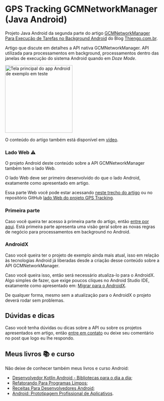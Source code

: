 # GPS Tracking GCMNetworkManager (Java Android)

Projeto Java Android da segunda parte do artigo [GCMNetworkManager Para Execução de Tarefas no Background Android](https://www.thiengo.com.br/gcmnetworkmanager-para-execucao-de-tarefas-no-background-android#title-8) do Blog [Thiengo.com.br](https://www.thiengo.com.br).

Artigo que discute em detalhes a API nativa GCMNetworkManager. API utilizada para processamentos em background, processamentos dentro das janelas de execução do sistema Android quando em *Doze Mode*.

<img src="https://www.thiengo.com.br/img/post/normal/s1gbuae6dk7mcgb42njg9en55091452b143a3a45ff19f411fbe1cc3904.jpg" width="220" alt="Tela principal do app Android de exemplo em teste">

O conteúdo do artigo também está disponível em [vídeo](https://www.thiengo.com.br/gcmnetworkmanager-para-execucao-de-tarefas-no-background-android#title-17).

### Lado Web ⚠

O projeto Android deste conteúdo sobre a API GCMNetworkManager também tem o lado Web.

O lado Web deve ser primeiro desenvolvido do que o lado Android, exatamente como apresentado em artigo.

Essa parte Web você pode estar acessando [neste trecho do artigo](https://www.thiengo.com.br/gcmnetworkmanager-para-execucao-de-tarefas-no-background-android#title-4) ou no repositório GitHub [lado Web do projeto GPS Tracking](https://github.com/viniciusthiengo/gps-tracking-gcm-network-manager-web).

### Primeira parte

Caso você queira ter acesso à primeira parte do artigo, então [entre por aqui](https://www.thiengo.com.br/gcmnetworkmanager-para-execucao-de-tarefas-no-background-android#title-1). Está primeira parte apresenta uma visão geral sobre as novas regras de negócio para processamentos em background no Android.

### AndroidX

Caso você queira ter o projeto de exemplo ainda mais atual, isso em relação às tecnologias Android já liberadas desde a criação desse conteúdo sobre a API GCMNetworkManager.

Caso você queira isso, então será necessário atualiza-lo para o AndroidX. Algo simples de fazer, que exige poucos cliques no Android Studio IDE, exatamente como apresentado em: [Migrar para o AndroidX](https://developer.android.com/jetpack/androidx/migrate?hl=pt-br).

De qualquer forma, mesmo sem a atualização para o AndroidX o projeto deverá rodar sem problemas.

## Dúvidas e dicas

Caso você tenha dúvidas ou dicas sobre a API ou sobre os projetos apresentados em artigo, então [entre em contato](https://www.thiengo.com.br/contato) ou deixe seu comentário no post que logo eu lhe respondo.

## Meus livros 📚 e curso

Não deixe de conhecer também meus livros e curso Android:

- [Desenvolvedor Kotlin Android - Bibliotecas para o dia a dia](https://www.thiengo.com.br/livro-desenvolvedor-kotlin-android);
- [Refatorando Para Programas Limpos](https://www.thiengo.com.br/livro-refatorando-para-programas-limpos);
- [Receitas Para Desenvolvedores Android](https://www.thiengo.com.br/livro-receitas-para-desenvolvedores-android);
- [Android: Prototipagem Profissional de Aplicativos](https://www.udemy.com/course/android-prototipagem-profissional-de-aplicativos/?locale=pt_BR&persist_locale=).
